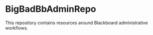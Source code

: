 # BigBadBbAdminRepo
This repository contains resources around Blackboard administrative workflows.  
